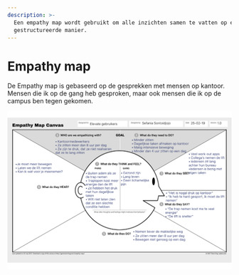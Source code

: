 ```yaml
---
description: >-
  Een empathy map wordt gebruikt om alle inzichten samen te vatten op een
  gestructureerde manier.
---
```


# Empathy map

De Empathy map is gebaseerd op de gesprekken met mensen op kantoor. Mensen die ik op de gang heb gesproken, maar ook mensen die ik op de campus ben tegen gekomen.

![](../.gitbook/assets/empathy-map-1.0.png)

